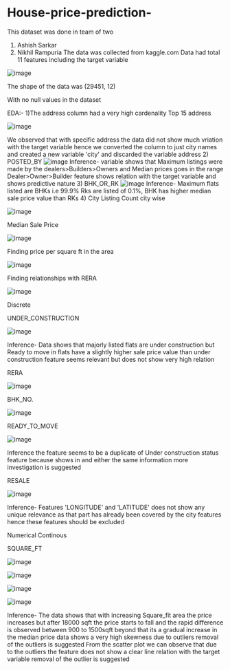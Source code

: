 # House-price-prediction-
This dataset was done in team of two 
1) Ashish Sarkar 
2) Nikhil Rampuria 
The data was collected from kaggle.com 
Data had total 11 features including the target variable 

![image](https://user-images.githubusercontent.com/63114455/109431015-4896f580-7a2a-11eb-8df3-1ac3fbde9b15.png)










The shape of the data was 
(29451, 12)




With no null values in the dataset 



EDA:- 
1)The address column had a very high cardenality 
  Top 15 address 


![image](https://user-images.githubusercontent.com/63114455/109431038-7da34800-7a2a-11eb-8655-a0c703290212.png)
  
  
  
  
 
 
 




We observed that with specific address the data did not show much vriation with the target variable hence we converted the column to just city names and created a new variable     'city' and discarded the variable address 
2) POSTED_BY
   ![image](https://user-images.githubusercontent.com/63114455/109431125-d5da4a00-7a2a-11eb-8639-6b4054e315cd.png)
Inference- variable shows that Maximum listings were made by the dealers>Builders>Owners and Median prices goes in the range Dealer>Owner>Builder feature shows relation with the target variable and shows predictive nature
3)  BHK_OR_RK
    ![image](https://user-images.githubusercontent.com/63114455/109431140-eab6dd80-7a2a-11eb-98d5-0233ff054c1d.png)
Inference- Maximum flats listed are BHKs i.e 99.9% Rks are listed of 0.1%, BHK has higher median sale price value than RKs
4) City
Listing Count city wise

![image](https://user-images.githubusercontent.com/63114455/109431197-4b461a80-7a2b-11eb-9a3c-b34ff8ea2778.png)
   
   
Median Sale Price     
   
![image](https://user-images.githubusercontent.com/63114455/109431235-716bba80-7a2b-11eb-9ce4-d034049ab156.png)
 








Finding price per square ft in the area


![image](https://user-images.githubusercontent.com/63114455/109431486-e4296580-7a2c-11eb-8901-347846b0f22f.png)












Finding relationships with RERA


![image](https://user-images.githubusercontent.com/63114455/109431516-120eaa00-7a2d-11eb-859c-15a9cfb91923.png)









Discrete




UNDER_CONSTRUCTION





![image](https://user-images.githubusercontent.com/63114455/109431550-34a0c300-7a2d-11eb-93c8-c16f76a70a31.png)












Inference- Data shows that majorly listed flats are under construction but Ready to move in flats have a slightly higher sale price value than under construction feature seems relevant but does not show very high relation







RERA






![image](https://user-images.githubusercontent.com/63114455/109431565-484c2980-7a2d-11eb-96a4-322f4def7763.png)













BHK_NO.







![image](https://user-images.githubusercontent.com/63114455/109431576-55691880-7a2d-11eb-9690-74e1f937c685.png)









READY_TO_MOVE






![image](https://user-images.githubusercontent.com/63114455/109431583-61ed7100-7a2d-11eb-9dbe-deef4038bad8.png)












Inference the feature seems to be a duplicate of Under construction status feature because shows in and either the same information more investigation is suggested






RESALE





![image](https://user-images.githubusercontent.com/63114455/109431611-7598d780-7a2d-11eb-8ead-d82100c0e690.png)















Inference- Features 'LONGITUDE' and 'LATITUDE' does not show any unique relevance as that part has already been covered by the city features hence these features should be excluded









Numerical
Continous






SQUARE_FT

![image](https://user-images.githubusercontent.com/63114455/109431644-93fed300-7a2d-11eb-8c72-f75ba5a30aa9.png)













![image](https://user-images.githubusercontent.com/63114455/109431647-99f4b400-7a2d-11eb-9250-60d3408cdbca.png)













![image](https://user-images.githubusercontent.com/63114455/109431656-a0832b80-7a2d-11eb-8e2a-e7a015385d69.png)















![image](https://user-images.githubusercontent.com/63114455/109431682-bd1f6380-7a2d-11eb-9ea2-16809ee49341.png)















Inference- The data shows that with increasing Square_fit area the price increases but after 18000 sqft the price starts to fall and the rapid difference is observed between 900 to 1500sqft beyond that its a gradual increase in the median price data shows a very high skewness due to outliers removal of the outliers is suggested
From the scatter plot we can observe that due to the outliers the feature does not show a clear line relation with the target variable removal of the outlier is suggested





